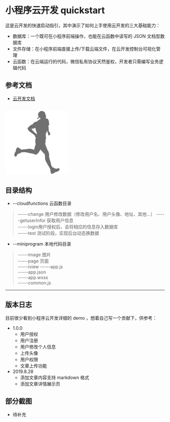 # 小程序云开发 quickstart

这是云开发的快速启动指引，其中演示了如何上手使用云开发的三大基础能力：

- 数据库：一个既可在小程序前端操作，也能在云函数中读写的 JSON 文档型数据库
- 文件存储：在小程序前端直接上传/下载云端文件，在云开发控制台可视化管理
- 云函数：在云端运行的代码，微信私有协议天然鉴权，开发者只需编写业务逻辑代码

## 参考文档

- [云开发文档](https://developers.weixin.qq.com/miniprogram/dev/wxcloud/basis/getting-started.html)

![avatar](/miniprogram/image/Runner.png)
------
## 目录结构
- --cloudfunctions 云函数目录  
>-----change 用户修改数据（修改用户名、用户头像、地址、其他...）
-----getuserInfor 获取用户信息  
-----login用户授权后，会将相应的信息存入数据库  
-----test 测试阶段，实现后台动态换数据  
- --miniprogram 本地代码目录  
>-----image 图片  
-----page 页面  
-----iview
-----app.js   
-----app.json  
-----app.wxss  
-----common.js  
------
## 版本日志
目前很少看到小程序云开发详细的 demo ，想着自己写一个贡献下，供参考：
- 1.0.0
  + 用户授权
  + 用户注册
  + 用户修改个人信息
  + 上传头像
  + 用户权限
  + 文章上传功能
- 2019.8.28
  + 添加文章内容支持 markdown 格式
  + 添加文章详情展示页
## 部分截图
- 待补充


